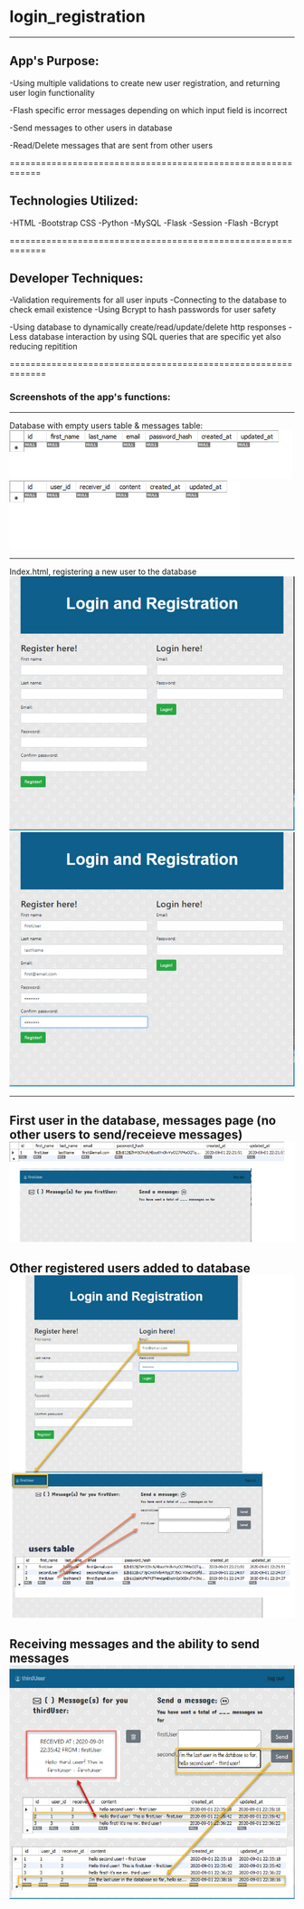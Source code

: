 # login_registration
------------------------------------------------------------

## App's Purpose:
-Using multiple validations to create new user registration, and returning user login functionality

-Flash specific error messages depending on which input field is incorrect

-Send messages to other users in database

-Read/Delete messages that are sent from other users

============================================================

## Technologies Utilized:
-HTML
-Bootstrap CSS
-Python
-MySQL
-Flask
-Session
-Flash
-Bcrypt

=============================================================

## Developer Techniques:
-Validation requirements for all user inputs
-Connecting to the database to check email existence
-Using Bcrypt to hash passwords for user safety

-Using database to dynamically create/read/update/delete http responses
-Less database interaction by using SQL queries that are specific yet also reducing repitition

=============================================================


 ### Screenshots of the app's functions:

--------------------------------------------------------------

Database with empty users table & messages table:
![initial users table](/static/usersTable1.jpg)
![initial messages table](/static/messagesTable1.jpg)

--------------------------------------------------------------

Index.html, registering a new user to the database
![index.html](/static/index1.jpg)
![registering](/static/index2.jpg)

--------------------------------------------------------------

First user in the database, messages page (no other users to send/receieve messages)
![first user view](/static/index3.jpg)
--------------------------------------------------------------

Other registered users added to database
![multiple users in database](/static/index4.jpg)
--------------------------------------------------------------

Receiving messages and the ability to send messages
![send/receive messages based on database](/static/index5.jpg)
--------------------------------------------------------------

